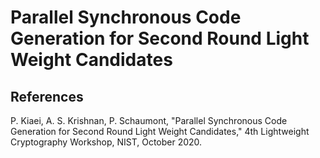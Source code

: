 # Parallel Synchronous Code Generation for Second Round Light Weight Candidates

## References
P. Kiaei, A. S. Krishnan, P. Schaumont, "Parallel Synchronous Code Generation for Second Round Light Weight Candidates," 4th Lightweight Cryptography Workshop, NIST, October 2020.
